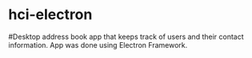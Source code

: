 # hci-electron

#Desktop address book app that keeps track of users and their contact information. App was done using Electron Framework.


